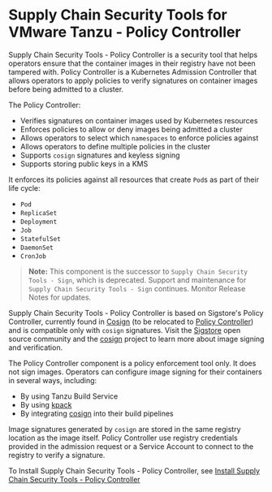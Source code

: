 # Supply Chain Security Tools for VMware Tanzu - Policy Controller 

Supply Chain Security Tools - Policy Controller is a security tool that helps
operators ensure that the container images in their registry have not been
tampered with. Policy Controller is a Kubernetes Admission Controller that
allows operators to apply policies to verify signatures on container images
before being admitted to a cluster.

The Policy Controller:

* Verifies signatures on container images used by Kubernetes resources
* Enforces policies to allow or deny images being admitted a cluster
* Allows operators to select which `namespaces` to enforce policies against
* Allows operators to define multiple policies in the cluster
* Supports `cosign` signatures and keyless signing
* Supports storing public keys in a KMS

It enforces its policies against all resources that create `Pod`s as part of their life cycle:

* `Pod`
* `ReplicaSet`
* `Deployment`
* `Job`
* `StatefulSet`
* `DaemonSet`
* `CronJob`

>**Note:** This component is the successor to `Supply Chain Security Tools - Sign`, which is deprecated. Support and maintenance for `Supply Chain Security Tools - Sign` continues. Monitor Release Notes for updates.

Supply Chain Security Tools - Policy Controller is based on Sigstore's Policy Controller, currently found in 
[Cosign](https://github.com/sigstore/cosign) (to be relocated to 
[Policy Controller](https://github.com/sigstore/policy-controller)) and is compatible only with `cosign` signatures. Visit the [Sigstore](https://www.sigstore.dev/) open source community and the [cosign](https://docs.sigstore.dev/cosign/overview) project to learn more about image signing and verification. 

The Policy Controller component is a policy enforcement tool only. It does not sign images. Operators can configure image signing for their containers in several ways, including:

* By using Tanzu Build Service
* By using [kpack](https://github.com/pivotal/kpack/blob/main/docs/tutorial.md) 
* By integrating [cosign](https://docs.sigstore.dev/cosign/overview) into their build pipelines

Image signatures generated by `cosign` are stored in the same registry location as the image itself. Policy Controller use registry credentials provided in the admission request or a Service Account to connect to the registry to verify a signature.

To Install Supply Chain Security Tools - Policy Controller, see [Install Supply Chain Security Tools - Policy Controller
](install-scst-policy.md) 
